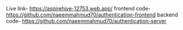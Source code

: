 Live link- https://aspirehive-12753.web.app/
frontend code- https://github.com/naeemmahmud70/authentication-frontend
backend code- https://github.com/naeemmahmud70/authentication-server
